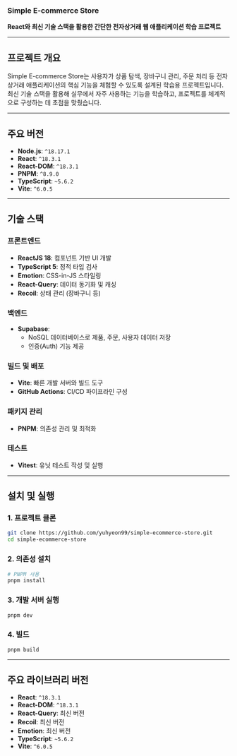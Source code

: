 ### Simple E-commerce Store

**React와 최신 기술 스택을 활용한 간단한 전자상거래 웹 애플리케이션 학습 프로젝트**

---

## **프로젝트 개요**

Simple E-commerce Store는 사용자가 상품 탐색, 장바구니 관리, 주문 처리 등 전자상거래 애플리케이션의 핵심 기능을 체험할 수 있도록 설계된 학습용 프로젝트입니다. 최신 기술 스택을 활용해 실무에서 자주 사용하는 기능을 학습하고, 프로젝트를 체계적으로 구성하는 데 초점을 맞췄습니다.

---

## **주요 버전**

- **Node.js**: `^18.17.1`
- **React**: `^18.3.1`
- **React-DOM**: `^18.3.1`
- **PNPM**: `^8.9.0`
- **TypeScript**: `~5.6.2`
- **Vite**: `^6.0.5`

---

## **기술 스택**

### **프론트엔드**
- **ReactJS 18**: 컴포넌트 기반 UI 개발
- **TypeScript 5**: 정적 타입 검사
- **Emotion**: CSS-in-JS 스타일링
- **React-Query**: 데이터 동기화 및 캐싱
- **Recoil**: 상태 관리 (장바구니 등)

### **백엔드**
- **Supabase**:
  - NoSQL 데이터베이스로 제품, 주문, 사용자 데이터 저장
  - 인증(Auth) 기능 제공

### **빌드 및 배포**
- **Vite**: 빠른 개발 서버와 빌드 도구
- **GitHub Actions**: CI/CD 파이프라인 구성

### **패키지 관리**
- **PNPM**: 의존성 관리 및 최적화

### **테스트**
- **Vitest**: 유닛 테스트 작성 및 실행

---

## **설치 및 실행**

### 1. 프로젝트 클론
```bash
git clone https://github.com/yuhyeon99/simple-ecommerce-store.git
cd simple-ecommerce-store
```

### 2. 의존성 설치
```bash
# PNPM 사용
pnpm install
```

### 3. 개발 서버 실행
```bash
pnpm dev
```

### 4. 빌드
```bash
pnpm build
```

---

## **주요 라이브러리 버전**

- **React**: `^18.3.1`
- **React-DOM**: `^18.3.1`
- **React-Query**: 최신 버전
- **Recoil**: 최신 버전
- **Emotion**: 최신 버전
- **TypeScript**: `~5.6.2`
- **Vite**: `^6.0.5`
